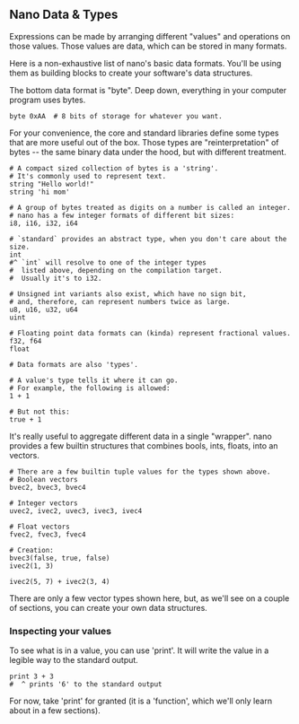 ## Nano Data & Types

Expressions can be made by arranging different "values" and operations on those values. Those values are data, which can be stored in many formats.

Here is a non-exhaustive list of nano's basic data formats.
You'll be using them as building blocks to create your software's data structures.

The bottom data format is "byte". Deep down, everything in your computer program uses bytes.

```nano
byte 0xAA  # 8 bits of storage for whatever you want.
```

For your convenience, the core and standard libraries define some types that are more useful out of the box. Those types are "reinterpretation" of bytes -- the same binary data under the hood, but with different treatment.

```nano
# A compact sized collection of bytes is a 'string'.
# It's commonly used to represent text.
string "Hello world!"
string 'hi mom'

# A group of bytes treated as digits on a number is called an integer.
# nano has a few integer formats of different bit sizes:
i8, i16, i32, i64

# `standard` provides an abstract type, when you don't care about the size.
int
#^ `int` will resolve to one of the integer types
#  listed above, depending on the compilation target.
#  Usually it's to i32.

# Unsigned int variants also exist, which have no sign bit,
# and, therefore, can represent numbers twice as large.
u8, u16, u32, u64
uint

# Floating point data formats can (kinda) represent fractional values.
f32, f64
float

# Data formats are also 'types'.

# A value's type tells it where it can go.
# For example, the following is allowed:
1 + 1

# But not this:
true + 1
```

It's really useful to aggregate different data in a single "wrapper". nano provides a few builtin structures that combines bools, ints, floats, into an vectors.

```nano
# There are a few builtin tuple values for the types shown above.
# Boolean vectors
bvec2, bvec3, bvec4

# Integer vectors
uvec2, ivec2, uvec3, ivec3, ivec4

# Float vectors
fvec2, fvec3, fvec4

# Creation:
bvec3(false, true, false)
ivec2(1, 3)

ivec2(5, 7) + ivec2(3, 4)
```

There are only a few vector types shown here,
but, as we'll see on a couple of sections, you can create your own data structures.

### Inspecting your values

To see what is in a value, you can use 'print'. It will write the value in a legible way to the standard output.

```nano
print 3 + 3
#  ^ prints '6' to the standard output
```

For now, take 'print' for granted (it is a 'function', which we'll only learn about in a few sections).
